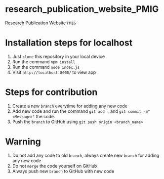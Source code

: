 # research_publication_website_PMIG
Research Publication Website `PMIG`

# Installation steps for localhost
1. Just `clone` this repository in your local device
2. Run the command `npm install`
3. Run the command `node index.js`
4. Visit `http://localhost:8000/` to view app

# Steps for contribution
1. Create a new `branch` everytime for adding any new code
2. Add new code and run the command `git add .` and `git commit -m"<Message>"` the code.
3. Push the `branch` to GitHub using `git push origin <branch_name>`

# Warning
1. Do not add any code to old `branch`, always create new `branch` for adding any new code
2. Do not `merge` the code yourself on GitHub
3. Always push new `branch` to GitHub with new code
